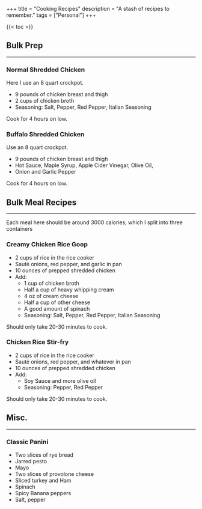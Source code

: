+++
title = "Cooking Recipes"
description = "A stash of recipes to remember."
tags = ["Personal"]
+++

{{< toc >}}

## Bulk Prep
---

### Normal Shredded Chicken
Here I use an 8 quart crockpot.
- 9 pounds of chicken breast and thigh
- 2 cups of chicken broth
- Seasoning: Salt, Pepper, Red Pepper, Italian Seasoning

Cook for 4 hours on low.

### Buffalo Shredded Chicken
Use an 8 quart crockpot.
- 9 pounds of chicken breast and thigh
- Hot Sauce, Maple Syrup, Apple Cider Vinegar, Olive Oil,
- Onion and Garlic Pepper

Cook for 4 hours on low.





## Bulk Meal Recipes
--- 
Each meal here should be around 3000 calories, which I split into three containers

### Creamy Chicken Rice Goop
- 2 cups of rice in the rice cooker
- Sauté onions, red pepper, and garlic in pan
- 10 ounces of prepped shredded chicken
- Add:
    - 1 cup of chicken broth
    - Half a cup of heavy whipping cream
    - 4 oz of cream cheese
    - Half a cup of other cheese
    - A good amount of spinach
    - Seasoning: Salt, Pepper, Red Pepper, Italian Seasoning

Should only take 20-30 minutes to cook.

### Chicken Rice Stir-fry
- 2 cups of rice in the rice cooker
- Sauté onions, red pepper, and whatever in pan
- 10 ounces of prepped shredded chicken
- Add:
    - Soy Sauce and more olive oil
    - Seasoning: Pepper, Red Pepper

Should only take 20-30 minutes to cook.



## Misc.
--- 

### Classic Panini
- Two slices of rye bread
- Jarred pesto
- Mayo
- Two slices of provolone cheese
- Sliced turkey and Ham
- Spinach
- Spicy Banana peppers
- Salt, pepper
